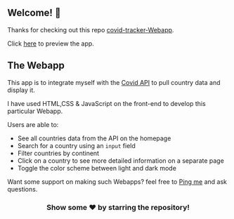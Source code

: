 ## Welcome! 👋

Thanks for checking out this repo [covid-tracker-Webapp](https://github.com/beharavenkatasatyaprasad/covid-tracker-Webapp).

Click [here](https://covid19-tracker-webappv1.netlify.app/) to preview the app.
## The Webapp

This app is to integrate myself with the [Covid API](https://corona.lmao.ninja/docs/) to pull country data and display it.

I have used HTML,CSS & JavaScript on the front-end to develop this particular Webapp.

Users are able to:

- See all countries data from the API on the homepage
- Search for a country using an `input` field
- Filter countries by continent
- Click on a country to see more detailed information on a separate page
- Toggle the color scheme between light and dark mode

Want some support on making such Webapps? feel free to [Ping me](https://wa.me/917093657303?text=Hello%20Satya) and ask questions.

<div align="center">

### Show some ❤️ by starring the repository!

</div>
